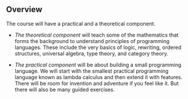## Overview 

The course will have a practical and a theoretical component.

- *The theoretical component* will teach some of the mathematics that forms the background to understand principles of programming languages. These include the very basics of logic, rewriting, ordered structures, universal algebra, type theory, and category theory. 

- *The practical component* will be about building a small programming language. We will start with the smallest practical programming language known as lambda calculus and then extend it with features. There will be room for invention and adventure if you feel like it. But there will also be many guided exercises.
